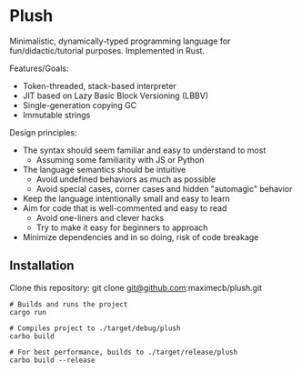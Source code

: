 # Plush

Minimalistic, dynamically-typed programming language for fun/didactic/tutorial purposes. Implemented in Rust.

Features/Goals:
- Token-threaded, stack-based interpreter
- JIT based on Lazy Basic Block Versioning (LBBV)
- Single-generation copying GC
- Immutable strings

Design principles:
- The syntax should seem familiar and easy to understand to most
  - Assuming some familiarity with JS or Python
- The language semantics should be intuitive
  - Avoid undefined behaviors as much as possible
  - Avoid special cases, corner cases and hidden "automagic" behavior
- Keep the language intentionally small and easy to learn
- Aim for code that is well-commented and easy to read
  - Avoid one-liners and clever hacks
  - Try to make it easy for beginners to approach
- Minimize dependencies and in so doing, risk of code breakage

## Installation

Clone this repository:
git clone git@github.com:maximecb/plush.git

```
# Builds and runs the project
cargo run

# Compiles project to ./target/debug/plush
carbo build

# For best performance, builds to ./target/release/plush
carbo build --release
```

